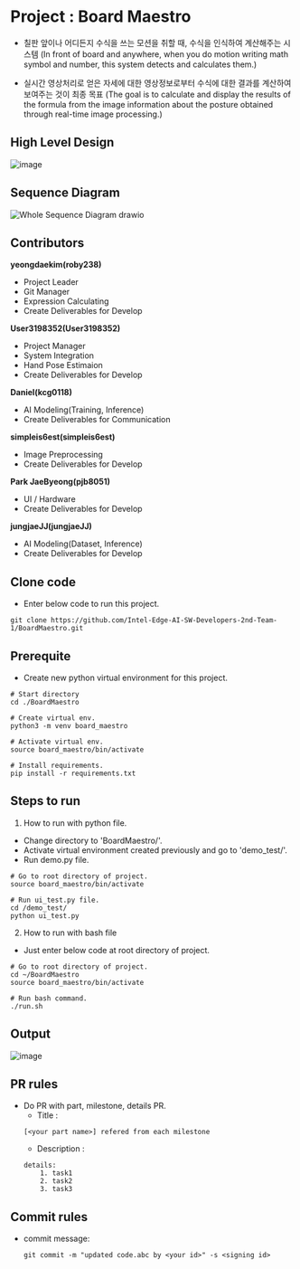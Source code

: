 # Project : Board Maestro

* 칠판 앞이나 어디든지 수식을 쓰는 모션을 취할 때, 수식을 인식하여 계산해주는 시스템
  (In front of board and anywhere, when you do motion writing math symbol and number, this system detects and calculates them.)

* 실시간 영상처리로 얻은 자세에 대한 영상정보로부터 수식에 대한 결과를 계산하여 보여주는 것이 최종 목표
  (The goal is to calculate and display the results of the formula from the image information about the posture obtained through real-time image processing.)

## High Level Design
![image](https://github.com/roby238/BoardMaestro/assets/45201672/aaeefcd4-a364-4b70-9625-3cac775e5cc1)

## Sequence Diagram
![Whole Sequence Diagram drawio](https://github.com/roby238/BoardMaestro/assets/45201672/b28c0dff-38d2-4396-9cba-d74d72cf9517)

## Contributors

**yeongdaekim(roby238)**
- Project Leader
- Git Manager
- Expression Calculating
- Create Deliverables for Develop

**User3198352(User3198352)**
- Project Manager
- System Integration
- Hand Pose Estimaion
- Create Deliverables for Develop

**Daniel(kcg0118)**
- AI Modeling(Training, Inference)
- Create Deliverables for Communication
  
**simpleis6est(simpleis6est)**
- Image Preprocessing
- Create Deliverables for Develop

**Park JaeByeong(pjb8051)**
- UI / Hardware
- Create Deliverables for Develop 
  
**jungjaeJJ(jungjaeJJ)**
- AI Modeling(Dataset, Inference)
- Create Deliverables for Develop 

## Clone code

* Enter below code to run this project.

```shell
git clone https://github.com/Intel-Edge-AI-SW-Developers-2nd-Team-1/BoardMaestro.git
```

## Prerequite

* Create new python virtual environment for this project.

```shell
# Start directory
cd ./BoardMaestro

# Create virtual env.
python3 -m venv board_maestro

# Activate virtual env.
source board_maestro/bin/activate

# Install requirements.
pip install -r requirements.txt
```

## Steps to run

1. How to run with python file.
  * Change directory to 'BoardMaestro/'.
  * Activate virtual environment created previously and go to 'demo_test/'.
  * Run demo.py file.

```shell
# Go to root directory of project.
source board_maestro/bin/activate

# Run ui_test.py file.
cd /demo_test/
python ui_test.py
```

2. How to run with bash file
  * Just enter below code at root directory of project.

```shell
# Go to root directory of project.
cd ~/BoardMaestro
source board_maestro/bin/activate

# Run bash command.
./run.sh
``` 

## Output

![image](https://github.com/Intel-Edge-AI-SW-Developers-2nd-Team-1/BoardMaestro/assets/45201672/4d8622ed-c117-4ec8-8002-05e1e885c265)

## PR rules
- Do PR with part, milestone, details PR.
  * Title :
  ```
  [<your part name>] refered from each milestone 
  ```
  * Description :
  ```
  details:
      1. task1
      2. task2
      3. task3
  ```
## Commit rules
- commit message: 
  ```
  git commit -m "updated code.abc by <your id>" -s <signing id>
  ```

